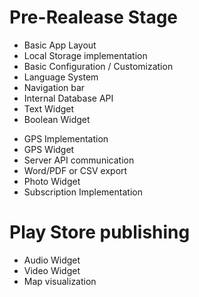 # Pre-Realease Stage
+ Basic App Layout
+ Local Storage implementation
+ Basic Configuration / Customization
+ Language System
+ Navigation bar
+ Internal Database API
+ Text Widget
+ Boolean Widget
- GPS Implementation
- GPS Widget
- Server API communication
- Word/PDF or CSV export
- Photo Widget
- Subscription Implementation

# Play Store publishing
- Audio Widget
- Video Widget
- Map visualization